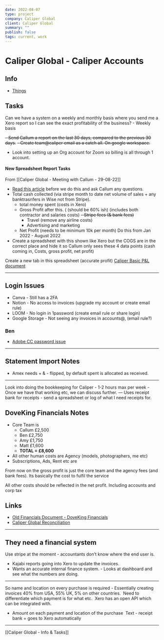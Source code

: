 ```yaml
---
date: 2022-08-07
type: project
company: Caliper Global
client: Caliper Global
summary: ""
publish: false
tags: current, work
---
```


# Caliper Global - Caliper Accounts

## Info
- [Things](things:///show?id=ANQmC4gNgVpT1VA6Qb759y)


## Tasks
Can we have a system on a weekly and monthly basis where you send me a Xero report so I can see the exact profitability of the business? - Weekly basis

~~-   Send Callum a report on the last 30 days, compared to the previous 30 days.~~
~~-   Create team@caliper email as a catch all. On google workspace.~~
-   Look into setting up an Org account for Zoom so billing is all through 1 account.

#### New Spreadsheet Report Tasks
From [[Caliper Global - Meeting with Callum - 29-08-22]]

- [Read this article](https://parakeeto.com/blog/how-to-calculate-profitability-for-your-marketing-agency-clients-and-projects-the-definitive-guide/) before we do this and ask Callum any questions.
- Total cash collected (via stripe month to date net volume of sales + any banktrasnfers in Wise not from Stripe). 
	- total money spent (costs in Xero)
	- Gross Profit after this. ( (should be 60% ish) (includes both contractor and salaries costs)
		~~- Stripe fees (& bank fees)~~
		- Travel (remove any airline costs)
		-  Advertising and marketing 
	- Net Profit (needs to be minimum 10k per month)
	Do this from Jan 2022 - August 2022
- Create a spreadsheet with this shown like Xero but the COGS are in the correct place and hide it so Callum only sees these 4 data points (cash coming in, Costs, gross profit, net profit)

Create a new tab in this spreadsheet (accurate profit)
[Caliper Basic P&L document](https://docs.google.com/spreadsheets/d/1zzFuTG6mKwLsOsgpoxsaE4AqZda00DG-LcNuS2jD4H4/edit#gid=1497646721)

---


## Login Issues
- Canva - Still has a 2FA
- Notion - No access to invoices (upgrade my account or create email rule)
- LOOM - No login in 1password (create email rule or share login)
- Google Storage - Not seeing any invoices in accounts@, (email rule?)


### Ben
-   [Adobe CC password issue](https://start.1password.com/open/i?a=UPTHETAUBJD6DDBUJG2H6OZSJE&v=gvmejsufsr4hhwr4lfd4ntsyye&i=qx2b7zzlluhq6jgg2axko32fpe&h=my.1password.com)

---

## Statement Import Notes

-   Amex needs + & - flipped, by default spent is allocated as received.

---

Look into doing the bookkeeping for Caliper - 1-2 hours max per week - Once we have that working etc, we can discuss further. — Uses receipt bank for receipts - send a spreadsheet or log of what I need receipts for. 


## DoveKing Financials Notes
- Core Team is 
	- Callum £2,500  
	- Ben £2,750  
	- Amy £1,750  
	- Matt £1,600
	- **TOTAL = £8,600**
- All other human costs are Agency (models, photographers, me etc)
- Subscriptions, Ads, Rent etc are 

From now on the gross profit is just the core team and the agency fees (and bank fees). Its basically the cost to fulfil the service

All other costs should be reflected in the net profit. Including accounts and corp tax


## Links

-   [Old Financials Document - DoveKing Financials](https://docs.google.com/spreadsheets/d/1zzFuTG6mKwLsOsgpoxsaE4AqZda00DG-LcNuS2jD4H4/edit?usp=sharing)
-   [Caliper Global Reconciliation](https://docs.google.com/spreadsheets/d/1BmHb1XZAjPfCD_h9guxr3iyqNcgWDuLXK5rTEiT33ok/edit?usp=sharing)

---

## They need a financial system

Use stripe at the moment - accountants don’t know where the end user is. 

-   Kajabi reports going into Xero to update the invoices. 
-   Wants an accurate internal finance system. - Looks at dashboard and see what the numbers are doing. 

---

So name and location on every purchase is required - Essentially creating invoices
40% from USA, 55% UK, 5% on other countries. 
Need to differentiate which payment is for what etc. 
Xero has an open API which can be integrated with. 
-   Amount on each payment and location of the purchase 
Text - receipt bank = goes to Xero automatically 

---
[[Caliper Global - Info & Tasks]]
